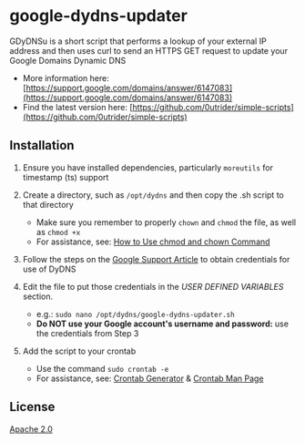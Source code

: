 # google-dydns-updater

GDyDNSu is a short script that performs a lookup of your external IP address and then uses curl to send an HTTPS GET request to update your Google Domains Dynamic DNS

- More information here: [https://support.google.com/domains/answer/6147083](https://support.google.com/domains/answer/6147083)
- Find the latest version here: [https://github.com/0utrider/simple-scripts](https://github.com/0utrider/simple-scripts)

## Installation

1. Ensure you have installed dependencies, particularly `moreutils` for timestamp (ts) support

2. Create a directory, such as `/opt/dydns` and then copy the .sh script to that directory
   - Make sure you remember to properly `chown` and `chmod` the file, as well as `chmod +x`
   - For assistance, see: [How to Use chmod and chown Command](https://www.cyberciti.biz/faq/how-to-use-chmod-and-chown-command/)

3. Follow the steps on the [Google Support Article](https://support.google.com/domains/answer/6147083) to obtain credentials for use of DyDNS

4. Edit the file to put those credentials in the *USER DEFINED VARIABLES* section.
   - e.g.: `sudo nano /opt/dydns/google-dydns-updater.sh`
   - **Do NOT use your Google account's username and password:** use the credentials from Step 3

4. Add the script to your crontab
   - Use the command `sudo crontab -e`
   - For assistance, see: [Crontab Generator](https://crontab-generator.org/) & [Crontab Man Page](https://man7.org/linux/man-pages/man5/crontab.5.html)


## License
[Apache 2.0](https://www.apache.org/licenses/LICENSE-2.0)
